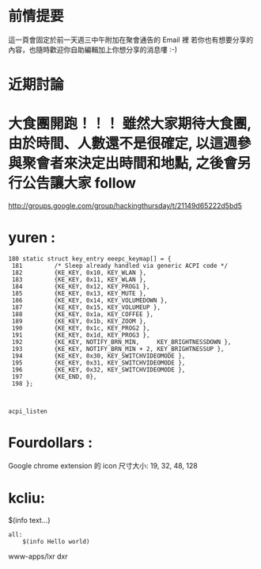 


# 前情提要

這一頁會固定於前一天週三中午附加在聚會通告的 Email 裡
若你也有想要分享的內容，也隨時歡迎你自助編輯加上你想分享的消息嘍 :-)


# 近期討論


# 大食團開跑！！！ 雖然大家期待大食團, 由於時間、人數還不是很確定, 以這週參與聚會者來決定出時間和地點, 之後會另行公告讓大家 follow

<http://groups.google.com/group/hackingthursday/t/21149d65222d5bd5>  

# yuren :



    180 static struct key_entry eeepc_keymap[] = {
     181         /* Sleep already handled via generic ACPI code */
     182         {KE_KEY, 0x10, KEY_WLAN },
     183         {KE_KEY, 0x11, KEY_WLAN },
     184         {KE_KEY, 0x12, KEY_PROG1 },
     185         {KE_KEY, 0x13, KEY_MUTE },
     186         {KE_KEY, 0x14, KEY_VOLUMEDOWN },
     187         {KE_KEY, 0x15, KEY_VOLUMEUP },
     188         {KE_KEY, 0x1a, KEY_COFFEE },
     189         {KE_KEY, 0x1b, KEY_ZOOM },                                                              
     190         {KE_KEY, 0x1c, KEY_PROG2 },
     191         {KE_KEY, 0x1d, KEY_PROG3 },
     192         {KE_KEY, NOTIFY_BRN_MIN,     KEY_BRIGHTNESSDOWN },
     193         {KE_KEY, NOTIFY_BRN_MIN + 2, KEY_BRIGHTNESSUP },
     194         {KE_KEY, 0x30, KEY_SWITCHVIDEOMODE },
     195         {KE_KEY, 0x31, KEY_SWITCHVIDEOMODE },
     196         {KE_KEY, 0x32, KEY_SWITCHVIDEOMODE },
     197         {KE_END, 0},
     198 };



    acpi_listen


# Fourdollars :

Google chrome extension 的 icon 尺寸大小: 19, 32, 48, 128

# kcliu:

$(info text...)

    all:
    	$(info Hello world)


www-apps/lxr
dxr